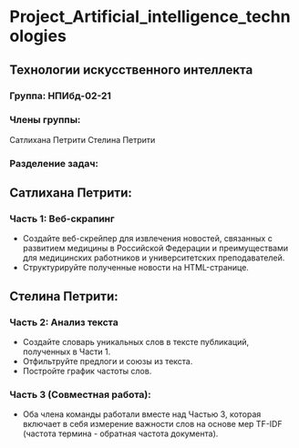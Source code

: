 # Project_Artificial_intelligence_technologies

## Технологии искусственного интеллекта
### Группа: НПИбд-02-21
### Члены группы: 
Сатлихана Петрити 
Стелина Петрити
### Разделение задач:

## Сатлихана Петрити:
### Часть 1: Веб-скрапинг
- Создайте веб-скрейпер для извлечения новостей, связанных с развитием медицины в Российской Федерации 
  и преимуществами для медицинских работников и университетских преподавателей.
- Структурируйте полученные новости на HTML-странице.

## Стелина Петрити:
### Часть 2: Анализ текста
- Создайте словарь уникальных слов в тексте публикаций, полученных в Части 1.
- Отфильтруйте предлоги и союзы из текста.
- Постройте график частоты слов.

### Часть 3 (Совместная работа):
- Оба члена команды работали  вместе над Частью 3, которая включает в себя измерение важности слов 
  на основе мер TF-IDF (частота термина - обратная частота документа). 
